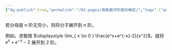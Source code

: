 ```yaml
---
{"dg-publish":true,"permalink":"/02-pages/泰勒展开阶数的确定/","tags":["personal/blog","高等数学/极限"]}
---
```


若分母是 n 阶无穷小，则将分子展开到 n 阶。

例如，求极限 $\displaystyle \lim_{ x \to 0 } \frac{e^x+e^{-x}-2}{x^2}$，就将 $\displaystyle e^x+e^{-x}-2$ 展开到 2 阶。